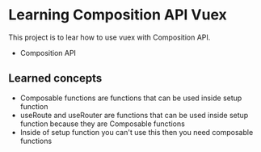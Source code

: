 # Learning Composition API Vuex

This project is to lear how to use vuex with Composition API.

- Composition API

## Learned concepts

- Composable functions are functions that can be used inside setup function
- useRoute and useRouter are functions that can be used inside setup function because they are Composable functions
- Inside of setup function you can't use this then you need composable functions
